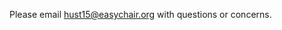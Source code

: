 

Please email <a href="mailto:hust15@easychair.org">hust15@easychair.org</a>
with questions or concerns.
